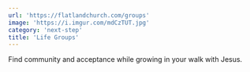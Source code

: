 ```yaml
---
url: 'https://flatlandchurch.com/groups'
image: 'https://i.imgur.com/mdCzTUT.jpg'
category: 'next-step'
title: 'Life Groups'
---
```


Find community and acceptance while growing in your walk with Jesus.
